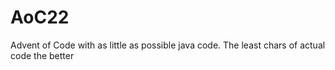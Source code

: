 # AoC22
Advent of Code with as little as possible java code.
The least chars of actual code the better
